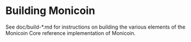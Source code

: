 Building Monicoin
================

See doc/build-*.md for instructions on building the various
elements of the Monicoin Core reference implementation of Monicoin.
